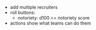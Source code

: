 - add multiple recruiters
- roll buttons:
  - notoriety: d100 <= notoriety score
- actions show what teams can do them
